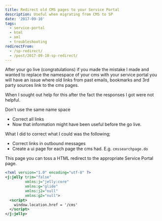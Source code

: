 ```yaml
---
title: Redirect old CMS pages to your Service Portal
description: Useful when migrating from CMS to SP
date: '2017-09-10'
tags:
  - service-portal
  - html
  - xml
  - troubleshooting
redirectFrom:
  - /sp-redirect/
  - /post/2017-09-10-sp-redirect/
---
```


<!--StartFragment-->

After your go live (congratulations) if you made the mistake I made and wanted to replace the namespace of your cms with your service portal you will have an issue where old links from past emails, bookmarks and 3rd party sources link to the cms pages.

When I sought out help for this after the fact the responses I got were not helpful.

Don't use the same name space

* Correct all links
* Now that information might have been useful before the go live.

What I did to correct what I could was the following;

* Correct links in outbound messages
* Create a ui page for each page the cms had. E.g. `cmssearchpage.do`

This page you can toss a HTML redirect to the appropriate Service Portal page.

<!--EndFragment-->

```xml
<?xml version="1.0" encoding="utf-8" ?>
<j:jelly trim="false"
         xmlns:j="jelly:core"
         xmlns:g="glide"
         xmlns:j2="null"
         xmlns:g2="null">
  <script>
    window.location.href = '/cms'
  </script>
</j:jelly>
```
